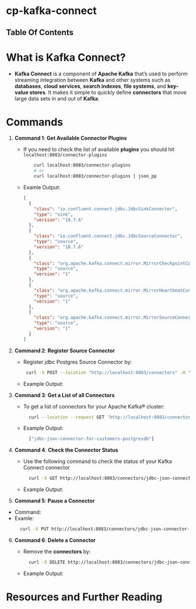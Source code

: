 # cp-kafka-connect

## Table Of Contents

# What is Kafka Connect?

- **Kafka Connect** is a component of **Apache Kafka** that’s used to perform streaming integration between **Kafka** and other systems such as **databases**, **cloud services**, **search indexes**, **file systems**, and **key-value stores**. It makes it simple to quickly define **connectors** that move large data sets in and out of **Kafka**.

# Commands

1. **Command 1**: **Get Available Connector Plugins**

   - If you need to check the list of available **plugins** you should hit `localhost:8083/connector-plugins`

     ```sh
         curl localhost:8083/connector-plugins
         # or
         curl localhost:8083/connector-plugins | json_pp
     ```

   - Examle Output:

     ```json
     [
       {
         "class": "io.confluent.connect.jdbc.JdbcSinkConnector",
         "type": "sink",
         "version": "10.7.6"
       },
       {
         "class": "io.confluent.connect.jdbc.JdbcSourceConnector",
         "type": "source",
         "version": "10.7.6"
       },
       {
         "class": "org.apache.kafka.connect.mirror.MirrorCheckpointConnector",
         "type": "source",
         "version": "1"
       },
       {
         "class": "org.apache.kafka.connect.mirror.MirrorHeartbeatConnector",
         "type": "source",
         "version": "1"
       },
       {
         "class": "org.apache.kafka.connect.mirror.MirrorSourceConnector",
         "type": "source",
         "version": "1"
       }
     ]
     ```

2. **Command 2**: **Register Source Connector**

   - Register jdbc Postgres Source Connector by:

     ```sh
      curl -X POST --location "http://localhost:8083/connectors" -H "Content-Type: application/json" -H "Accept: application/json" -d @01-customers-postgresdb-using-json.json
     ```

   - Example Output:

3. **Command 3**: **Get a List of all Connectors**

   - To get a list of connectors for your Apache Kafka® cluster:

     ```sh
       curl --location --request GET 'http://localhost:8083/connectors'
     ```

   - Example Output:
     ```sh
       ["jdbc-json-connector-for-customers-postgresdb"]
     ```

4. **Command 4**: **Check the Connector Status**

   - Use the following command to check the status of your Kafka Connect connector

     ```sh
       curl -X GET http://localhost:8083/connectors/jdbc-json-connector-for-customers-postgresdb/status
     ```

   - Example Output:

5. **Command 5**: **Pause a Connector**

- Command:
- Examle:
  ```sh
    curl -X PUT http://localhost:8083/connectors/jdbc-json-connector-for-customers-postgresdb/pause
  ```

6. **Command 6**: **Delete a Connector**

   - Remove the **connectors** by:

     ```sh
       curl -X DELETE http://localhost:8083/connectors/jdbc-json-connector-for-customers-postgresdb
     ```

   - Example Output:

# Resources and Further Reading
